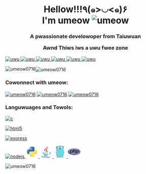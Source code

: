 <h1 align="center">
  Hellow!!!٩(๑>◡<๑)۶ <br/>
  I'm umeow
  <img src="https://i.imgur.com/bCGoJPa.jpg" alt="umeow" height="32" width="32" />
</h1>

<h3 align="center">
  <p>A pwassionate develowoper from Taiuwuan</p>
  <p>Awnd Thiws iws a uwu fwee zone</p>
</h3>

<a href="https://zh.wikipedia.org/zh-tw/UwU" target="_blank" rel="noreferrer" align="center">
  <img src="https://i.imgur.com/Om2oF9F.jpg" alt="uwu" height="128" width="128" />
  <img src="https://i.imgur.com/Om2oF9F.jpg" alt="uwu" height="128" width="128" />
  <img src="https://i.imgur.com/Om2oF9F.jpg" alt="uwu" height="128" width="128" />
  <img src="https://i.imgur.com/Om2oF9F.jpg" alt="uwu" height="128" width="128" />
  <img src="https://i.imgur.com/Om2oF9F.jpg" alt="uwu" height="128" width="128" />
  <img src="https://i.imgur.com/Om2oF9F.jpg" alt="uwu" height="128" width="128" />
</a>

<p>
  <img align="left" src="https://github-readme-stats.vercel.app/api/top-langs?username=umeow0716&show_icons=true&locale=en&layout=compact&theme=tokyonight" alt="umeow0716" />
  <img align="center" src="https://github-readme-stats.vercel.app/api?username=umeow0716&show_icons=true&locale=en&theme=tokyonight" alt="umeow0716" />
</p>

<h3 align="left">Cowonnect with umeow:</h3>
<p align="left">
  <a href="https://discordapp.com/users/510683520520290315" target="_blank"><img align="center" src="https://i.imgur.com/i9B4zRG.png" alt="umeow0716" height="30" width="30" /></a>
  <a href="https://instagram.com/umeow0716" target="_blank"><img align="center" src="https://raw.githubusercontent.com/rahuldkjain/github-profile-readme-generator/master/src/images/icons/Social/instagram.svg" alt="umeow0716" height="30" width="40" /></a>
  <a href="https://twitter.com/umeow0716" target="_blank"><img align="center" src="https://raw.githubusercontent.com/rahuldkjain/github-profile-readme-generator/master/src/images/icons/Social/twitter.svg" alt="umeow0716" height="30" width="40" /></a>
</p>

<h3 align="left">Languwuages and Towols:</h3>
<p align="left">
  <a href="https://skillicons.dev/" target="_blank" rel="noreferrer"> 
    <img src="https://skillicons.dev/icons?i=c,cpp,cs" alt="c" /> 
  </a>
</p>

<p align="left"> 
  <a href="https://skillicons.dev/" target="_blank" rel="noreferrer">
    <img src="https://skillicons.dev/icons?i=html,css,js,react" alt="html5" />
  </a>
</p>

<p align="left">
  <a href="https://skillicons.dev/" target="_blank" rel="noreferrer">
    <img src="https://skillicons.dev/icons?i=express,flask,nginx,figma,flutter,mysql" alt="express" width="40" height="40"/>
  </a>
</p>

<p align="left">
  <a href="https://nodejs.org" target="_blank" rel="noreferrer">
    <img src="https://iconduck.com/vectors/vctrruvykdlj/media/svg/download" alt="nodejs" width="40" height="40"/>
  </a>

  <a href="https://www.python.org" target="_blank" rel="noreferrer">
    <img src="https://raw.githubusercontent.com/devicons/devicon/master/icons/python/python-original.svg" alt="python" width="40" height="40"/>
  </a>

  <a href="https://www.java.com" target="_blank" rel="noreferrer">
    <img src="https://raw.githubusercontent.com/devicons/devicon/master/icons/java/java-original.svg" alt="java" width="40" height="40"/>
  </a>

  <a href="https://golang.org" target="_blank" rel="noreferrer">
    <img src="https://raw.githubusercontent.com/devicons/devicon/master/icons/go/go-original.svg" alt="go" width="40" height="40"/>
  </a>

  <a href="https://www.php.net" target="_blank" rel="noreferrer">
    <img src="https://raw.githubusercontent.com/devicons/devicon/master/icons/php/php-original.svg" alt="php" width="40" height="40"/>
  </a>
</p>

<p align="left">
  <img
    src="https://komarev.com/ghpvc/?username=umeow0716&color=ff69b4&style=for-the-badge" alt="umeow0716"
  />
</p>
